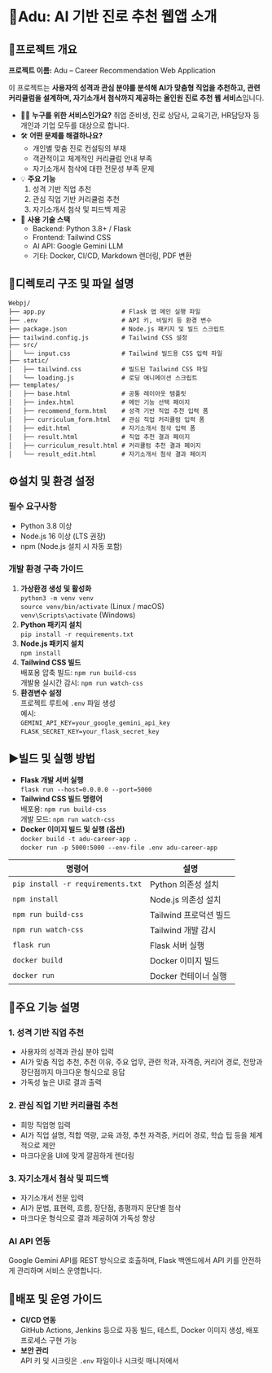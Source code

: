 

  <h1><span class="emoji">🚀</span>Adu: AI 기반 진로 추천 웹앱 소개</h1>
  
  <h2><span class="emoji">🌟</span>프로젝트 개요</h2>
  <p><strong>프로젝트 이름:</strong> Adu – Career Recommendation Web Application</p>
  <p>이 프로젝트는 <strong>사용자의 성격과 관심 분야를 분석해 AI가 맞춤형 직업을 추천하고, 관련 커리큘럼을 설계하며, 자기소개서 첨삭까지 제공하는 올인원 진로 추천 웹 서비스</strong>입니다.</p>
  <ul>
    <li>🧑‍🎓 <strong>누구를 위한 서비스인가요?</strong> 취업 준비생, 진로 상담사, 교육기관, HR담당자 등 개인과 기업 모두를 대상으로 합니다.</li>
    <li>🛠️ <strong>어떤 문제를 해결하나요?</strong>
      <ul>
        <li>개인별 맞춤 진로 컨설팅의 부재</li>
        <li>객관적이고 체계적인 커리큘럼 안내 부족</li>
        <li>자기소개서 첨삭에 대한 전문성 부족 문제</li>
      </ul>
    </li>
    <li>💡 <strong>주요 기능</strong>
      <ol>
        <li>성격 기반 직업 추천</li>
        <li>관심 직업 기반 커리큘럼 추천</li>
        <li>자기소개서 첨삭 및 피드백 제공</li>
      </ol>
    </li>
    <li>🧰 <strong>사용 기술 스택</strong>
      <ul>
        <li>Backend: Python 3.8+ / Flask</li>
        <li>Frontend: Tailwind CSS</li>
        <li>AI API: Google Gemini LLM</li>
        <li>기타: Docker, CI/CD, Markdown 렌더링, PDF 변환</li>
      </ul>
    </li>
  </ul>
  
  <h2><span class="emoji">📂</span>디렉토리 구조 및 파일 설명</h2>
  <pre><code>Webpj/
├── app.py                     # Flask 앱 메인 실행 파일
├── .env                       # API 키, 비밀키 등 환경 변수
├── package.json               # Node.js 패키지 및 빌드 스크립트
├── tailwind.config.js         # Tailwind CSS 설정
├── src/
│   └── input.css              # Tailwind 빌드용 CSS 입력 파일
├── static/
│   ├── tailwind.css           # 빌드된 Tailwind CSS 파일
│   └── loading.js             # 로딩 애니메이션 스크립트
├── templates/
│   ├── base.html              # 공통 레이아웃 템플릿
│   ├── index.html             # 메인 기능 선택 페이지
│   ├── recommend_form.html    # 성격 기반 직업 추천 입력 폼
│   ├── curriculum_form.html   # 관심 직업 커리큘럼 입력 폼
│   ├── edit.html              # 자기소개서 첨삭 입력 폼
│   ├── result.html            # 직업 추천 결과 페이지
│   ├── curriculum_result.html # 커리큘럼 추천 결과 페이지
│   └── result_edit.html       # 자기소개서 첨삭 결과 페이지
</code></pre>

  <h2><span class="emoji">⚙️</span>설치 및 환경 설정</h2>
  <h3>필수 요구사항</h3>
  <ul>
    <li>Python 3.8 이상</li>
    <li>Node.js 16 이상 (LTS 권장)</li>
    <li>npm (Node.js 설치 시 자동 포함)</li>
  </ul>

  <h3>개발 환경 구축 가이드</h3>
  <ol>
    <li>
      <strong>가상환경 생성 및 활성화</strong><br />
      <code>python3 -m venv venv</code><br />
      <code>source venv/bin/activate</code> (Linux / macOS)<br />
      <code>venv\Scripts\activate</code> (Windows)
    </li>
    <li>
      <strong>Python 패키지 설치</strong><br />
      <code>pip install -r requirements.txt</code>
    </li>
    <li>
      <strong>Node.js 패키지 설치</strong><br />
      <code>npm install</code>
    </li>
    <li>
      <strong>Tailwind CSS 빌드</strong><br />
      배포용 압축 빌드: <code>npm run build-css</code><br />
      개발용 실시간 감시: <code>npm run watch-css</code>
    </li>
    <li>
      <strong>환경변수 설정</strong><br />
      프로젝트 루트에 <code>.env</code> 파일 생성<br />
      예시:<br />
      <code>GEMINI_API_KEY=your_google_gemini_api_key</code><br />
      <code>FLASK_SECRET_KEY=your_flask_secret_key</code>
    </li>
  </ol>

  <h2><span class="emoji">▶️</span>빌드 및 실행 방법</h2>
  <ul>
    <li><strong>Flask 개발 서버 실행</strong><br />
      <code>flask run --host=0.0.0.0 --port=5000</code>
    </li>
    <li><strong>Tailwind CSS 빌드 명령어</strong><br />
      배포용: <code>npm run build-css</code><br />
      개발 모드: <code>npm run watch-css</code>
    </li>
    <li><strong>Docker 이미지 빌드 및 실행 (옵션)</strong><br />
      <code>docker build -t adu-career-app .</code><br />
      <code>docker run -p 5000:5000 --env-file .env adu-career-app</code>
    </li>
  </ul>

  <table>
    <thead>
      <tr>
        <th>명령어</th>
        <th>설명</th>
      </tr>
    </thead>
    <tbody>
      <tr><td><code>pip install -r requirements.txt</code></td><td>Python 의존성 설치</td></tr>
      <tr><td><code>npm install</code></td><td>Node.js 의존성 설치</td></tr>
      <tr><td><code>npm run build-css</code></td><td>Tailwind 프로덕션 빌드</td></tr>
      <tr><td><code>npm run watch-css</code></td><td>Tailwind 개발 감시</td></tr>
      <tr><td><code>flask run</code></td><td>Flask 서버 실행</td></tr>
      <tr><td><code>docker build</code></td><td>Docker 이미지 빌드</td></tr>
      <tr><td><code>docker run</code></td><td>Docker 컨테이너 실행</td></tr>
    </tbody>
  </table>

  <h2><span class="emoji">💼</span>주요 기능 설명</h2>
  <h3>1. 성격 기반 직업 추천</h3>
  <ul>
    <li>사용자의 성격과 관심 분야 입력</li>
    <li>AI가 맞춤 직업 추천, 추천 이유, 주요 업무, 관련 학과, 자격증, 커리어 경로, 전망과 장단점까지 마크다운 형식으로 응답</li>
    <li>가독성 높은 UI로 결과 출력</li>
  </ul>

  <h3>2. 관심 직업 기반 커리큘럼 추천</h3>
  <ul>
    <li>희망 직업명 입력</li>
    <li>AI가 직업 설명, 적합 역량, 교육 과정, 추천 자격증, 커리어 경로, 학습 팁 등을 체계적으로 제안</li>
    <li>마크다운을 UI에 맞게 깔끔하게 렌더링</li>
  </ul>

  <h3>3. 자기소개서 첨삭 및 피드백</h3>
  <ul>
    <li>자기소개서 전문 입력</li>
    <li>AI가 문법, 표현력, 흐름, 장단점, 총평까지 문단별 첨삭</li>
    <li>마크다운 형식으로 결과 제공하여 가독성 향상</li>
  </ul>

  <h3>AI API 연동</h3>
  <p>Google Gemini API를 REST 방식으로 호출하며, Flask 백엔드에서 API 키를 안전하게 관리하며 서비스 운영합니다.</p>

  <h2><span class="emoji">🚀</span>배포 및 운영 가이드</h2>
  <ul>
    <li><strong>CI/CD 연동</strong>  
      <br/>GitHub Actions, Jenkins 등으로 자동 빌드, 테스트, Docker 이미지 생성, 배포 프로세스 구현 가능
    </li>
    <li><strong>보안 관리</strong>  
      <br/>API 키 및 시크릿은 <code>.env</code> 파일이나 시크릿 매니저에서
